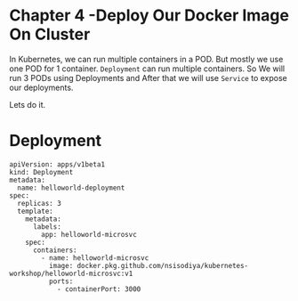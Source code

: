 Chapter 4 -Deploy Our Docker Image On Cluster
=============================================

In Kubernetes, we can run multiple containers in a POD. But mostly we use one POD for 1 container.
`Deployment` can run multiple containers. So We will run 3 PODs using Deployments and After that we will use `Service` to expose our deployments.

Lets do it.

Deployment
===========

```
apiVersion: apps/v1beta1
kind: Deployment
metadata:
  name: helloworld-deployment
spec:
  replicas: 3
  template:
    metadata:
      labels:
        app: helloworld-microsvc
    spec:
      containers:
        - name: helloworld-microsvc
          image: docker.pkg.github.com/nsisodiya/kubernetes-workshop/helloworld-microsvc:v1
          ports:
            - containerPort: 3000
```